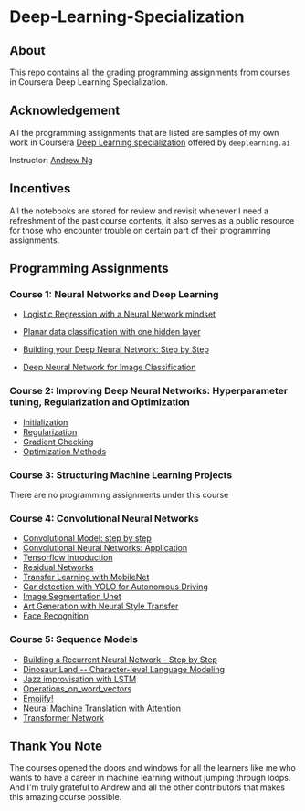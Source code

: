 # Deep-Learning-Specialization
## About
This repo contains all the grading programming assignments from courses in Coursera Deep Learning Specialization.
## Acknowledgement
All the programming assignments that are listed are samples of my own work in Coursera [Deep Learning specialization](https://www.coursera.org/specializations/deep-learning) offered by `deeplearning.ai`

Instructor: [Andrew Ng](http://www.andrewng.org/)
## Incentives
All the notebooks are stored for review and revisit whenever I need a refreshment of the past course contents, it also serves as a public resource for those who encounter trouble on certain part of their programming assignments.
## Programming Assignments

### Course 1: Neural Networks and Deep Learning
- [Logistic Regression with a Neural Network mindset](https://github.com/bin43256/Deep-Learning-Specialization/blob/main/Neural%20Network%20and%20Deep%20Learning/Logistic%20Regression%20with%20a%20Neural%20Network%20Mindset.ipynb)
- [Planar data classification with one hidden layer](https://github.com/bin43256/Deep-Learning-Specialization/blob/main/Neural%20Network%20and%20Deep%20Learning/Planar_data_classification_with_one_hidden_layer.ipynb)

- [Building your Deep Neural Network: Step by Step](https://github.com/bin43256/Deep-Learning-Specialization/blob/main/Neural%20Network%20and%20Deep%20Learning/Building_your_Deep_Neural_Network_Step_by_Step.ipynb)
 - [Deep Neural Network for Image Classification](https://github.com/bin43256/Deep-Learning-Specialization/blob/main/Neural%20Network%20and%20Deep%20Learning/Deep%20Neural%20Network%20-%20Application.ipynb)

### Course 2: Improving Deep Neural Networks: Hyperparameter tuning, Regularization and Optimization
- [Initialization](https://github.com/bin43256/Deep-Learning-Specialization/blob/main/Improving%20Deep%20Neural%20Networks%3A%20Hyperparameter%20Tuning%2C%20Regularization%20and%20Optimization/Initialization.ipynb)
- [Regularization](https://github.com/bin43256/Deep-Learning-Specialization/blob/main/Improving%20Deep%20Neural%20Networks%3A%20Hyperparameter%20Tuning%2C%20Regularization%20and%20Optimization/Regularization.ipynb)
- [Gradient Checking](https://github.com/bin43256/Deep-Learning-Specialization/blob/main/Improving%20Deep%20Neural%20Networks%3A%20Hyperparameter%20Tuning%2C%20Regularization%20and%20Optimization/Gradient_Checking.ipynb)
- [Optimization Methods](https://github.com/bin43256/Deep-Learning-Specialization/blob/main/Improving%20Deep%20Neural%20Networks%3A%20Hyperparameter%20Tuning%2C%20Regularization%20and%20Optimization/Optimization_methods.ipynb)

### Course 3: Structuring Machine Learning Projects
There are no programming assignments under this course

### Course 4: Convolutional Neural Networks
- [Convolutional Model: step by step](https://github.com/bin43256/Deep-Learning-Specialization/blob/main/Convolutional%20Neural%20Networks/Convolution_model_Step_by_Step_v1.ipynb)
- [Convolutional Neural Networks: Application](https://github.com/bin43256/Deep-Learning-Specialization/blob/main/Convolutional%20Neural%20Networks/Convolution_model_Application.ipynb)
- [Tensorflow introduction](https://github.com/bin43256/Deep-Learning-Specialization/blob/main/Convolutional%20Neural%20Networks/Tensorflow_introduction.ipynb)
- [Residual Networks](https://github.com/bin43256/Deep-Learning-Specialization/blob/main/Convolutional%20Neural%20Networks/Residual_Networks.ipynb)
- [Transfer Learning with MobileNet](https://github.com/bin43256/Deep-Learning-Specialization/blob/main/Convolutional%20Neural%20Networks/Transfer_learning_with_MobileNet_v1.ipynb)
- [Car detection with YOLO for Autonomous Driving](https://github.com/bin43256/Deep-Learning-Specialization/blob/main/Convolutional%20Neural%20Networks/Autonomous_driving_application_Car_detection.ipynb)
- [Image Segmentation Unet](https://github.com/bin43256/Deep-Learning-Specialization/blob/main/Convolutional%20Neural%20Networks/Image_segmentation_Unet_v2.ipynb)
- [Art Generation with Neural Style Transfer](https://github.com/bin43256/Deep-Learning-Specialization/blob/main/Convolutional%20Neural%20Networks/Art_Generation_with_Neural_Style_Transfer.ipynb)
- [Face Recognition](https://github.com/bin43256/Deep-Learning-Specialization/blob/main/Convolutional%20Neural%20Networks/Face_Recognition.ipynb)


### Course 5: Sequence Models
- [Building a Recurrent Neural Network - Step by Step](https://github.com/bin43256/Deep-Learning-Specialization/blob/main/Sequence%20Models/Building_a_Recurrent_Neural_Network_Step_by_Step.ipynb)
- [Dinosaur Land -- Character-level Language Modeling](https://github.com/bin43256/Deep-Learning-Specialization/blob/main/Sequence%20Models/Dinosaurus_Island_Character_level_language_model.ipynb)
- [Jazz improvisation with LSTM](https://github.com/bin43256/Deep-Learning-Specialization/blob/main/Sequence%20Models/Improvise_a_Jazz_Solo_with_an_LSTM_Network_v4.ipynb)
- [Operations_on_word_vectors](https://github.com/bin43256/Deep-Learning-Specialization/blob/main/Sequence%20Models/Operations_on_word_vectors_v2a.ipynb)
- [Emojify!](https://github.com/bin43256/Deep-Learning-Specialization/blob/main/Sequence%20Models/Emoji_v3a.ipynb)
- [Neural Machine Translation with Attention](https://github.com/bin43256/Deep-Learning-Specialization/blob/main/Sequence%20Models/Neural_machine_translation_with_attention_v4a.ipynb)
- [Transformer Network](https://github.com/bin43256/Deep-Learning-Specialization/blob/main/Sequence%20Models/C5_W4_A1_Transformer_Subclass_v1.ipynb)
## Thank You Note
The courses opened the doors and windows for all the learners like me who wants to have a career in machine learning without jumping through loops. And I'm truly grateful to Andrew and all the other contributors that makes this amazing course possible.



